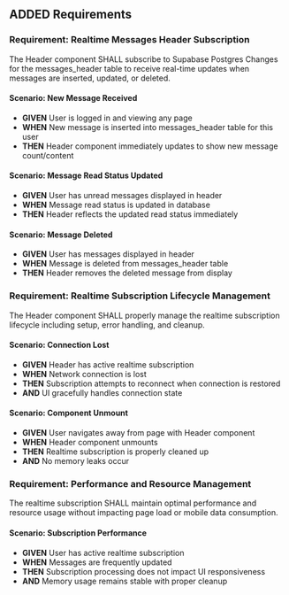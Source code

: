 ## ADDED Requirements

### Requirement: Realtime Messages Header Subscription
The Header component SHALL subscribe to Supabase Postgres Changes for the messages_header table to receive real-time updates when messages are inserted, updated, or deleted.

#### Scenario: New Message Received
- **GIVEN** User is logged in and viewing any page
- **WHEN** New message is inserted into messages_header table for this user
- **THEN** Header component immediately updates to show new message count/content

#### Scenario: Message Read Status Updated
- **GIVEN** User has unread messages displayed in header
- **WHEN** Message read status is updated in database
- **THEN** Header reflects the updated read status immediately

#### Scenario: Message Deleted
- **GIVEN** User has messages displayed in header
- **WHEN** Message is deleted from messages_header table
- **THEN** Header removes the deleted message from display

### Requirement: Realtime Subscription Lifecycle Management
The Header component SHALL properly manage the realtime subscription lifecycle including setup, error handling, and cleanup.

#### Scenario: Connection Lost
- **GIVEN** Header has active realtime subscription
- **WHEN** Network connection is lost
- **THEN** Subscription attempts to reconnect when connection is restored
- **AND** UI gracefully handles connection state

#### Scenario: Component Unmount
- **GIVEN** User navigates away from page with Header component
- **WHEN** Header component unmounts
- **THEN** Realtime subscription is properly cleaned up
- **AND** No memory leaks occur

### Requirement: Performance and Resource Management
The realtime subscription SHALL maintain optimal performance and resource usage without impacting page load or mobile data consumption.

#### Scenario: Subscription Performance
- **GIVEN** User has active realtime subscription
- **WHEN** Messages are frequently updated
- **THEN** Subscription processing does not impact UI responsiveness
- **AND** Memory usage remains stable with proper cleanup
